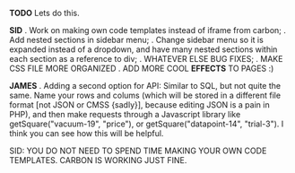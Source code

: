 **TODO**
Lets do this.

**SID**
. Work on making own code templates instead of iframe from carbon;
. Add nested sections in sidebar menu;
. Change sidebar menu so it is expanded instead of a dropdown, and have many nested sections within each section as a reference to div;
. WHATEVER ELSE BUG FIXES;
. MAKE CSS FILE MORE ORGANIZED
. ADD MORE COOL **EFFECTS** TO PAGES :)

**JAMES**
. Adding a second option for API: Similar to SQL, but not quite the same. Name your rows and colums (which will be stored in a different file format [not JSON or CMSS {sadly}], because editing JSON is a pain in PHP), and then make requests through a Javascript library like getSquare("vacuum-19", "price"), or getSquare("datapoint-14", "trial-3"). I think you can see how this will be helpful.


SID: YOU DO NOT NEED TO SPEND TIME MAKING YOUR OWN CODE TEMPLATES. CARBON IS WORKING JUST FINE. 
